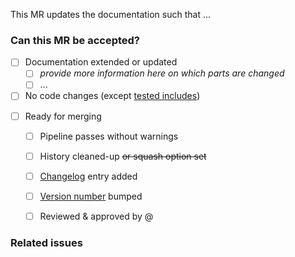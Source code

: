 <!-- Use this template for MRs that only change the documentation. -->

<!-- 1 - Add a one-sentence description of what this MR does. -->
This MR updates the documentation such that ...


### Can this MR be accepted?
<!-- 2 - Fill in the checklist below.
         If some parts do not apply, remove them or use ~~strikethrough~~. -->

<!-- Progress: If desired, give a more detailed overview of the progress -->
- [ ] Documentation extended or updated
    - [ ] _provide more information here on which parts are changed_
    - [ ] ...
- [ ] No code changes (except [tested includes](tests/test_doc_examples.py))

<!-- Criteria for merging -->
- [ ] Ready for merging
    - [ ] Pipeline passes without warnings
    - [ ] History cleaned-up ~~or squash option set~~ <!-- how you prefer -->
    - [ ] [Changelog](CHANGELOG.md) entry added
    - [ ] [Version number](paramspace/__init__.py) bumped <!-- if applicable -->
    - [ ] Reviewed & approved by @  <!-- mention reviewer(s) here -->


### Related issues
<!-- 3 - If applicable, mention related issues here, otherwise delete. -->

<!-- 4 - When ready for review, remove the WIP status & assign a reviewer -->
